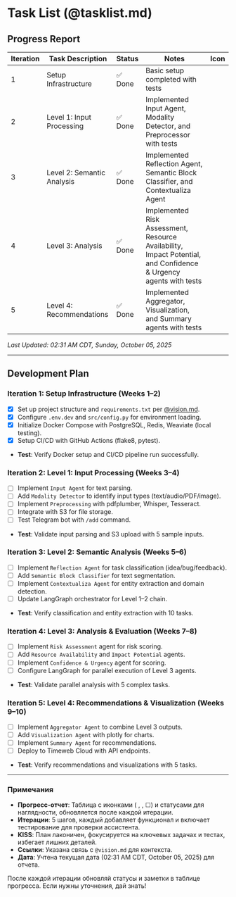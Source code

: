 

# Task List (@tasklist.md)

## Progress Report
| Iteration | Task Description         | Status   | Notes                     | Icon    |
|-----------|--------------------------|----------|---------------------------|---------|
| 1         | Setup Infrastructure     | ✅ Done   | Basic setup completed with tests |        |
| 2         | Level 1: Input Processing| ✅ Done   | Implemented Input Agent, Modality Detector, and Preprocessor with tests |        |
| 3         | Level 2: Semantic Analysis | ✅ Done   | Implemented Reflection Agent, Semantic Block Classifier, and Contextualiza Agent |        |
| 4         | Level 3: Analysis        | ✅ Done   | Implemented Risk Assessment, Resource Availability, Impact Potential, and Confidence & Urgency agents with tests |        |
| 5         | Level 4: Recommendations | ✅ Done   | Implemented Aggregator, Visualization, and Summary agents with tests |        |

*Last Updated: 02:31 AM CDT, Sunday, October 05, 2025*

---

## Development Plan

### Iteration 1: Setup Infrastructure (Weeks 1–2)
- [x] Set up project structure and `requirements.txt` per [@vision.md](#).
- [x] Configure `.env.dev` and `src/config.py` for environment loading.
- [x] Initialize Docker Compose with PostgreSQL, Redis, Weaviate (local testing).
- [x] Setup CI/CD with GitHub Actions (flake8, pytest).
- **Test**: Verify Docker setup and CI/CD pipeline run successfully.

### Iteration 2: Level 1: Input Processing (Weeks 3–4)
- [ ] Implement `Input Agent` for text parsing.
- [ ] Add `Modality Detector` to identify input types (text/audio/PDF/image).
- [ ] Implement `Preprocessing` with pdfplumber, Whisper, Tesseract.
- [ ] Integrate with S3 for file storage.
- [ ] Test Telegram bot with `/add` command.
- **Test**: Validate input parsing and S3 upload with 5 sample inputs.

### Iteration 3: Level 2: Semantic Analysis (Weeks 5–6)
- [ ] Implement `Reflection Agent` for task classification (idea/bug/feedback).
- [ ] Add `Semantic Block Classifier` for text segmentation.
- [ ] Implement `Contextualiza Agent` for entity extraction and domain detection.
- [ ] Update LangGraph orchestrator for Level 1–2 chain.
- **Test**: Verify classification and entity extraction with 10 tasks.

### Iteration 4: Level 3: Analysis & Evaluation (Weeks 7–8)
- [ ] Implement `Risk Assessment` agent for risk scoring.
- [ ] Add `Resource Availability` and `Impact Potential` agents.
- [ ] Implement `Confidence & Urgency` agent for scoring.
- [ ] Configure LangGraph for parallel execution of Level 3 agents.
- **Test**: Validate parallel analysis with 5 complex tasks.

### Iteration 5: Level 4: Recommendations & Visualization (Weeks 9–10)
- [ ] Implement `Aggregator Agent` to combine Level 3 outputs.
- [ ] Add `Visualization Agent` with plotly for charts.
- [ ] Implement `Summary Agent` for recommendations.
- [ ] Deploy to Timeweb Cloud with API endpoints.
- **Test**: Verify recommendations and visualizations with 5 tasks.

---

### Примечания
- **Прогресс-отчет**: Таблица с иконками ( ,  , ☐) и статусами для наглядности, обновляется после каждой итерации.
- **Итерации**: 5 шагов, каждый добавляет функционал и включает тестирование для проверки ассистента.
- **KISS**: План лаконичен, фокусируется на ключевых задачах и тестах, избегает лишних деталей.
- **Ссылки**: Указана связь с `@vision.md` для контекста.
- **Дата**: Учтена текущая дата (02:31 AM CDT, October 05, 2025) для отчета.

После каждой итерации обновляй статусы и заметки в таблице прогресса. Если нужны уточнения, дай знать!

